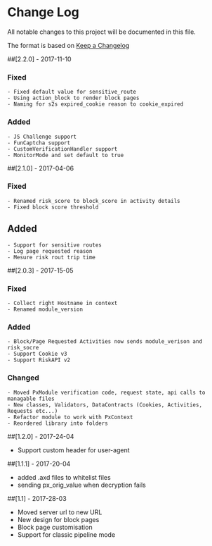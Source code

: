 # Change Log

All notable changes to this project will be documented in this file.

The format is based on [Keep a Changelog](http://keepachangelog.com/)

##[2.2.0] - 2017-11-10
### Fixed
	- Fixed default value for sensitive_route
	- Using action_block to render block pages
	- Naming for s2s expired_cookie reason to cookie_expired 
### Added
	- JS Challenge support
	- FunCaptcha support
	- CustomVerificationHandler support 
	- MonitorMode and set default to true 
##[2.1.0] - 2017-04-06
### Fixed
	- Renamed risk_score to block_score in activity details
	- Fixed block score threshold
## Added
	- Support for sensitive routes
	- Log page requested reason
	- Mesure risk rout trip time


##[2.0.3] - 2017-15-05
### Fixed
	- Collect right Hostname in context
	- Renamed module_version
### Added
	- Block/Page Requested Activities now sends module_verison and risk_socre
	- Support Cookie v3
	- Support RiskAPI v2
### Changed
	- Moved PxModule verification code, request state, api calls to managable files
	- New classes, Validators, DataContracts (Cookies, Activities, Requests etc...)
	- Refactor module to work with PxContext
	- Reordered library into folders
	

##[1.2.0] - 2017-24-04
- Support custom header for user-agent

##[1.1.1] - 2017-20-04 
- added .axd files to whitelist files
- sending px_orig_value when decryption fails

##[1.1] - 2017-28-03
- Moved server url to new URL
- New design for block pages
- Block page customisation 
- Support for classic pipeline mode

